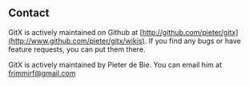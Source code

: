 Contact
-------

GitX is actively maintained on Github at [http://github.com/pieter/gitx](http://www.github.com/pieter/gitx/wikis). If you find any bugs or have feature requests, you can put them there.

GitX is actively maintained by Pieter de Bie. You can email him at [frimmirf@gmail.com](mailto:frimmirf+gitx@gmail.com)